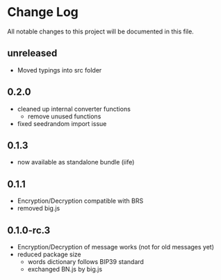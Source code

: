 # Change Log
All notable changes to this project will be documented in this file.
## unreleased
- Moved typings into src folder


## 0.2.0
- cleaned up internal converter functions
    - remove unused functions
- fixed seedrandom import issue

## 0.1.3
- now available as standalone bundle (iife)

## 0.1.1
- Encryption/Decryption compatible with BRS
- removed big.js 

## 0.1.0-rc.3
- Encryption/Decryption of message works (not for old messages yet)
- reduced package size
    - words dictionary follows BIP39 standard
    - exchanged BN.js by big.js
